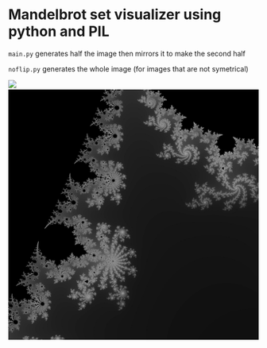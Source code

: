 # Mandelbrot set visualizer using python and PIL

`main.py` generates half the image then mirrors it to make the second half

`noflip.py` generates the whole image (for images that are not symetrical)

<img src=https://github.com/Chiron8/Mandelbrot/blob/main/output.jpg>
<img src=https://github.com/Chiron8/Mandelbrot/blob/main/output1.jpg>